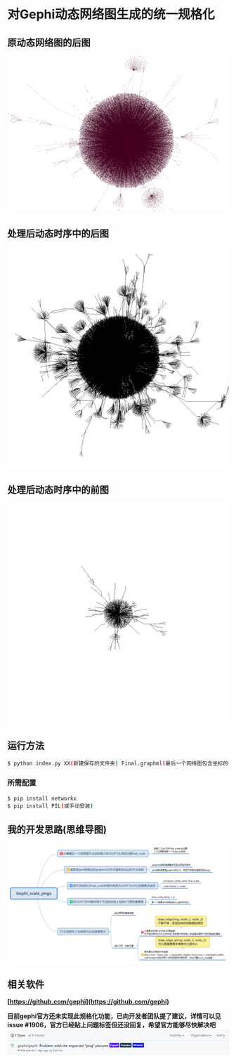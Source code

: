 # 对Gephi动态网络图生成的统一规格化
## 原动态网络图的后图
![原图](origin.png)
## 处理后动态时序中的后图
![处理时序中的后图](result1.png)
## 处理后动态时序中的前图
![处理时序中的前图](result2.png)

## 运行方法
```bash
$ python index.py XX(新建保存的文件夹) Final.graphml(最后一个网络图包含坐标的graphml文件)
```
### 所需配置
```bash
$ pip install networkx 
$ pip install PIL(或手动安装)
```

## 我的开发思路(思维导图)
![](Gephi_scale_pngs.png)


## 相关软件
**[https://github.com/gephi](https://github.com/gephi)**

**目前gephi官方还未实现此规格化功能，已向开发者团队提了建议，详情可以见issue #1906，官方已经贴上问题标签但还没回复，希望官方能够尽快解决吧**
![](issue.png)




